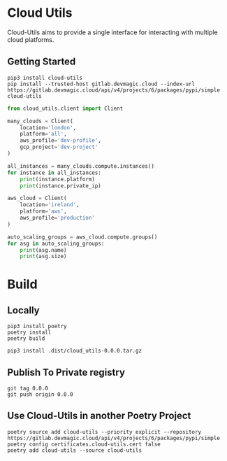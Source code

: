 # Cloud Utils

Cloud-Utils aims to provide a single interface for interacting with multiple cloud platforms.

## Getting Started

```commandline
pip3 install cloud-utils
pip install --trusted-host gitlab.devmagic.cloud --index-url https://gitlab.devmagic.cloud/api/v4/projects/6/packages/pypi/simple cloud-utils
```

```python
from cloud_utils.client import Client

many_clouds = Client(
    location='london',
    platform='all',
    aws_profile='dev-profile',
    gcp_project='dev-project'
)

all_instances = many_clouds.compute.instances()
for instance in all_instances:
    print(instance.platform)
    print(instance.private_ip)

aws_cloud = Client(
    location='ireland',
    platform='aws',
    aws_profile='production'
)

auto_scaling_groups = aws_cloud.compute.groups()
for asg in auto_scaling_groups:
    print(asg.name)
    print(asg.size)
```

# Build

## Locally

```commandline
pip3 install poetry
poetry install
poetry build

pip3 install .dist/cloud_utils-0.0.0.tar.gz
```

## Publish To Private registry

```commandline
git tag 0.0.0
git push origin 0.0.0
```

## Use Cloud-Utils in another Poetry Project

```commandline
poetry source add cloud-utils --priority explicit --repository https://gitlab.devmagic.cloud/api/v4/projects/6/packages/pypi/simple
poetry config certificates.cloud-utils.cert false
poetry add cloud-utils --source cloud-utils
```
